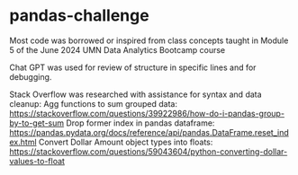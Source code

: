 # pandas-challenge

Most code was borrowed or inspired from class concepts taught in Module 5 of the June 2024 UMN Data Analytics Bootcamp course

Chat GPT was used for review of structure in specific lines and for debugging.

Stack Overflow was researched with assistance for syntax and data cleanup:
Agg functions to sum grouped data: https://stackoverflow.com/questions/39922986/how-do-i-pandas-group-by-to-get-sum
Drop former index in pandas dataframe: https://pandas.pydata.org/docs/reference/api/pandas.DataFrame.reset_index.html
Convert Dollar Amount object types into floats: https://stackoverflow.com/questions/59043604/python-converting-dollar-values-to-float

